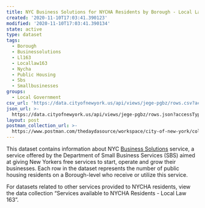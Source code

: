 ```yaml
---
title: NYC Business Solutions for NYCHA Residents by Borough - Local Law 163
created: '2020-11-10T17:03:41.390123'
modified: '2020-11-10T17:03:41.390134'
state: active
type: dataset
tags:
  - Borough
  - Businessolutions
  - Ll163
  - Locallaw163
  - Nycha
  - Public Housing
  - Sbs
  - Smallbusinesses
groups:
  - Local Government
csv_url: 'https://data.cityofnewyork.us/api/views/jege-pgbz/rows.csv?accessType=DOWNLOAD'
json_url: >-
  https://data.cityofnewyork.us/api/views/jege-pgbz/rows.json?accessType=DOWNLOAD
layout: post
postman_collection_url: >-
  https://www.postman.com/thedaydasource/workspace/city-of-new-york/collection/15909983-9a9f2412-ddd2-4e3b-a777-f730b4ae3a3a
---
```

This dataset contains information about NYC <a href="https://maps.nyc.gov/sbs/">Business Solutions</a> service, a service offered by the Department of Small Business Services (SBS) aimed at giving New Yorkers free services to start, operate and grow their businesses. Each row in the dataset represents the number of public housing residents on a Borough-level who receive or utilize this service.

For datasets related to other services provided to NYCHA residents, view the data collection “Services available to NYCHA Residents - Local Law 163”.
